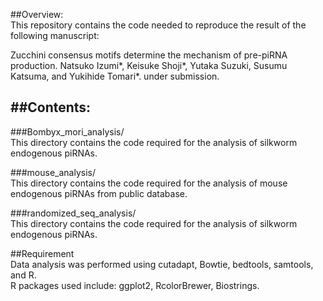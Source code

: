 ##Overview:  
This repository contains the code needed to reproduce the result of the following manuscript:  
  
Zucchini consensus motifs determine the mechanism of pre-piRNA production. Natsuko Izumi*, Keisuke Shoji*, Yutaka Suzuki, Susumu Katsuma, and Yukihide Tomari*. under submission.  
  
##Contents:  
---  
###Bombyx_mori_analysis/  
This directory contains the code required for the analysis of silkworm endogenous piRNAs.  
  
###mouse_analysis/  
This directory contains the code required for the analysis of mouse endogenous piRNAs from public database.  
  
###randomized_seq_analysis/  
This directory contains the code required for the analysis of silkworm endogenous piRNAs.  

##Requirement  
Data analysis was performed using cutadapt, Bowtie, bedtools, samtools, and R.   
R packages used include: ggplot2, RcolorBrewer, Biostrings. 

